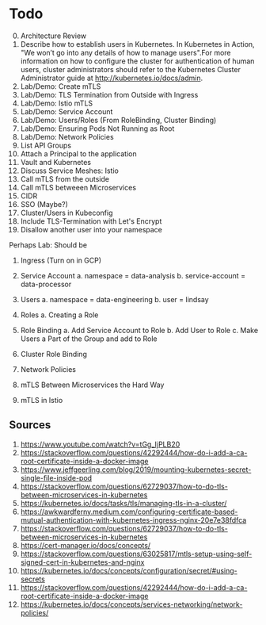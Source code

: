 # Todo
0. Architecture Review
1. Describe how to establish users in Kubernetes. In Kubernetes in Action, "We won’t go into any details of how to manage users".For more information on how to configure the cluster for authentication of human users, cluster administrators should refer to the Kubernetes Cluster Administrator guide at http://kubernetes.io/docs/admin.
2. Lab/Demo: Create mTLS
3. Lab/Demo: TLS Termination from Outside with Ingress
4. Lab/Demo: Istio mTLS
5. Lab/Demo: Service Account
6. Lab/Demo: Users/Roles (From RoleBinding, Cluster Binding)
7. Lab/Demo: Ensuring Pods Not Running as Root
8. Lab/Demo: Network Policies
9. List API Groups
10. Attach a Principal to the application
11. Vault and Kubernetes
12. Discuss Service Meshes: Istio
13. Call mTLS from the outside
14. Call mTLS betweeen Microservices
15. CIDR
16. SSO (Maybe?)
17. Cluster/Users in Kubeconfig
18. Include TLS-Termination with Let's Encrypt
19. Disallow another user into your namespace

Perhaps Lab: Should be
1. Ingress (Turn on in GCP)
2. Service Account
   a. namespace = data-analysis
   b. service-account = data-processor
3. Users
   a. namespace = data-engineering
   b. user = lindsay
4. Roles
   a. Creating a Role
5. Role Binding
   a. Add Service Account to Role
   b. Add User to Role
   c. Make Users a Part of the Group and add to Role
6. Cluster Role Binding
   
7. Network Policies
8. mTLS Between Microservices the Hard Way
9. mTLS in Istio


## Sources

1. https://www.youtube.com/watch?v=tGg_IjPLB20
2. https://stackoverflow.com/questions/42292444/how-do-i-add-a-ca-root-certificate-inside-a-docker-image
3. https://www.jeffgeerling.com/blog/2019/mounting-kubernetes-secret-single-file-inside-pod
4. https://stackoverflow.com/questions/62729037/how-to-do-tls-between-microservices-in-kubernetes
5. https://kubernetes.io/docs/tasks/tls/managing-tls-in-a-cluster/
6. https://awkwardferny.medium.com/configuring-certificate-based-mutual-authentication-with-kubernetes-ingress-nginx-20e7e38fdfca
7. https://stackoverflow.com/questions/62729037/how-to-do-tls-between-microservices-in-kubernetes
8. https://cert-manager.io/docs/concepts/
9. https://stackoverflow.com/questions/63025817/mtls-setup-using-self-signed-cert-in-kubernetes-and-nginx
10. https://kubernetes.io/docs/concepts/configuration/secret/#using-secrets
11. https://stackoverflow.com/questions/42292444/how-do-i-add-a-ca-root-certificate-inside-a-docker-image
12. https://kubernetes.io/docs/concepts/services-networking/network-policies/
